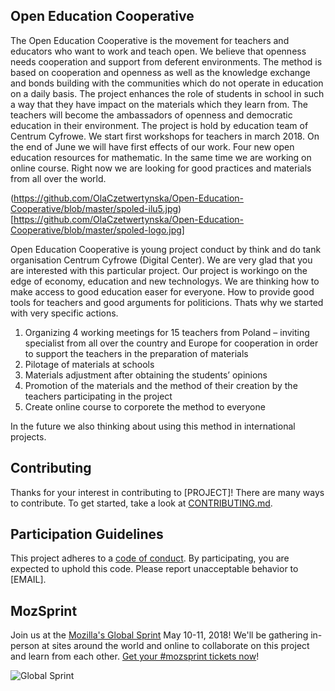  ## Open Education Cooperative 
The Open Education Cooperative is the movement for teachers and educators who want to work and teach open. We believe that openness needs cooperation and support from deferent environments. The method is based on cooperation and openness as well as the knowledge exchange and bonds building with the communities which do not operate in education on a daily basis. The project enhances the role of students in school in such a way that they have impact on the materials which they learn from. The teachers will become the ambassadors of openness and democratic education in their environment. The project is hold by education team of Centrum Cyfrowe. We start first workshops for teachers in march 2018. On the end of June we will have first effects of our work. Four new open education resources for mathematic.
In the same time we are working on online course. Right now we are looking for good practices and materials from all over the world.

(https://github.com/OlaCzetwertynska/Open-Education-Cooperative/blob/master/spoled-ilu5.jpg)
[https://github.com/OlaCzetwertynska/Open-Education-Cooperative/blob/master/spoled-logo.jpg]


Open Education Cooperative is young project conduct by think and do tank organisation Centrum Cyfrowe (Digital Center). We are very glad that you are interested with this particular project. Our project is workingo on the edge of economy, education and new technologys. We are thinking how to make access to good education easer for everyone. How to provide good tools for teachers and good arguments for politicions. Thats why we started with very specific actions. 

1. Organizing 4 working meetings for 15 teachers from Poland – inviting specialist from all over the country and Europe for cooperation in order to support the teachers in the preparation of materials
2. Pilotage of materials at schools 
3. Materials adjustment after obtaining the students’ opinions
4. Promotion of the materials and the method of their creation by the teachers participating in the project
5. Create online course to corporete the method to everyone

In the future we also thinking about using this method in international projects.



## Contributing

Thanks for your interest in contributing to [PROJECT]! There are many ways to contribute. To get started, take a look at [CONTRIBUTING.md](CONTRIBUTING.md).

## Participation Guidelines

This project adheres to a [code of conduct](CODE_OF_CONDUCT.md). By participating, you are expected to uphold this code. Please report unacceptable behavior to [EMAIL].

## MozSprint

Join us at the [Mozilla's Global Sprint](http://mzl.la/global-sprint/) May 10-11, 2018! We'll be gathering in-person at sites around the world and online to collaborate on this project and learn from each other. [Get your #mozsprint tickets now](http://mzl.la/global-sprint/)!

![Global Sprint](https://user-images.githubusercontent.com/617994/37716586-3b0397a0-2cf5-11e8-8c6f-bad01f67f50e.jpg)
